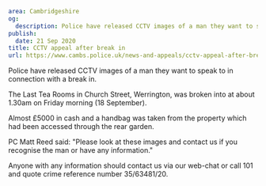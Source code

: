 ```yaml
area: Cambridgeshire
og:
  description: Police have released CCTV images of a man they want to speak to in connection with a break in.
publish:
  date: 21 Sep 2020
title: CCTV appeal after break in
url: https://www.cambs.police.uk/news-and-appeals/cctv-appeal-after-break-in-1
```

Police have released CCTV images of a man they want to speak to in connection with a break in.

The Last Tea Rooms in Church Street, Werrington, was broken into at about 1.30am on Friday morning (18 September).

Almost £5000 in cash and a handbag was taken from the property which had been accessed through the rear garden.

PC Matt Reed said: "Please look at these images and contact us if you recognise the man or have any information."

Anyone with any information should contact us via our web-chat or call 101 and quote crime reference number 35/63481/20.
